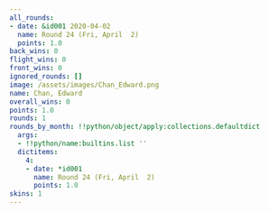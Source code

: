 ```yaml
---
all_rounds:
- date: &id001 2020-04-02
  name: Round 24 (Fri, April  2)
  points: 1.0
back_wins: 0
flight_wins: 0
front_wins: 0
ignored_rounds: []
image: /assets/images/Chan_Edward.png
name: Chan, Edward
overall_wins: 0
points: 1.0
rounds: 1
rounds_by_month: !!python/object/apply:collections.defaultdict
  args:
  - !!python/name:builtins.list ''
  dictitems:
    4:
    - date: *id001
      name: Round 24 (Fri, April  2)
      points: 1.0
skins: 1
---
```

